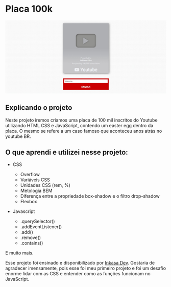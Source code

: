 # Placa 100k

![Preview](/preview.png)

## Explicando o projeto

Neste projeto iremos criamos uma placa de 100 mil inscritos do Youtube utilizando HTML CSS e JavaScript, contendo um easter egg dentro da placa. O mesmo se refere a um caso famoso que aconteceu anos atrás no youtube BR.

## O que aprendi e utilizei nesse projeto:

- CSS
  - Overflow
  - Variáveis CSS
  - Unidades CSS (rem, %)
  - Metologia BEM
  - Diferença entre a propriedade box-shadow e o filtro drop-shadow
  - Flexbox

- Javascript
  - .querySelector()
  - .addEventListener()
  - .add()
  - .remove()
  - .contains()

E muito mais.

Esse projeto foi ensinado e disponibilizado por [Inkasa Dev](https://www.instagram.com/inkasadev/). Gostaria de agradecer imensamente, pois esse foi meu primeiro projeto e foi um desafio enorme lidar com as CSS e entender como as funções funcionam no JavaScript.